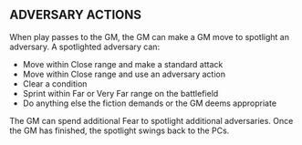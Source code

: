## ADVERSARY ACTIONS
When play passes to the GM, the GM can make a GM move to spotlight an adversary. A spotlighted adversary can:  

- Move within Close range and make a standard attack  
- Move within Close range and use an adversary action  
- Clear a condition  
- Sprint within Far or Very Far range on the battlefield  
- Do anything else the fiction demands or the GM deems appropriate  

The GM can spend additional Fear to spotlight additional adversaries. Once the GM has finished, the spotlight swings back to the PCs.  